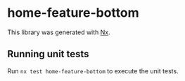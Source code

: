 # home-feature-bottom

This library was generated with [Nx](https://nx.dev).

## Running unit tests

Run `nx test home-feature-bottom` to execute the unit tests.
